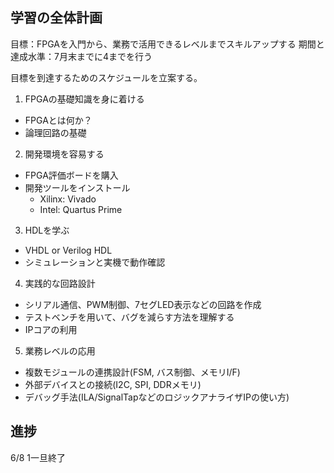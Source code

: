 ## 学習の全体計画

目標：FPGAを入門から、業務で活用できるレベルまでスキルアップする
期間と達成水準：7月末までに4までを行う

目標を到達するためのスケジュールを立案する。

1. FPGAの基礎知識を身に着ける
- FPGAとは何か？
- 論理回路の基礎

2. 開発環境を容易する
- FPGA評価ボードを購入
- 開発ツールをインストール
    - Xilinx: Vivado
    - Intel: Quartus Prime

3. HDLを学ぶ
- VHDL or Verilog HDL
- シミュレーションと実機で動作確認

4. 実践的な回路設計
- シリアル通信、PWM制御、7セグLED表示などの回路を作成
- テストベンチを用いて、バグを減らす方法を理解する
- IPコアの利用

5. 業務レベルの応用
- 複数モジュールの連携設計(FSM, バス制御、メモリI/F)
- 外部デバイスとの接続(I2C, SPI, DDRメモリ)
- デバッグ手法(ILA/SignalTapなどのロジックアナライザIPの使い方)


## 進捗
6/8 1一旦終了



